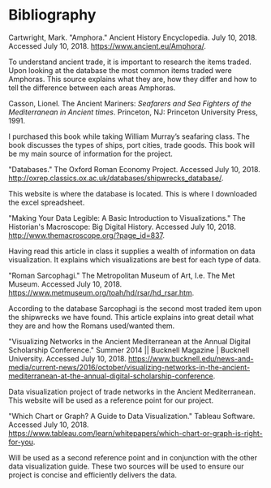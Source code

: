 # Bibliography

Cartwright, Mark. "Amphora." Ancient History Encyclopedia. July 10, 2018. Accessed July 10, 2018. https://www.ancient.eu/Amphora/.

To understand ancient trade, it is important to research the items traded. Upon looking at the database the most common items traded were Amphoras. This source explains what they are, how they differ and how to tell the difference between each areas Amphoras. 

Casson, Lionel. The Ancient Mariners: *Seafarers and Sea Fighters of the Mediterranean in Ancient times*. Princeton, NJ: Princeton University Press, 1991.

I purchased this book while taking William Murray’s seafaring class. The book discusses the types of ships, port cities, trade goods. This book will be my main source of information for the project. 

"Databases." The Oxford Roman Economy Project. Accessed July 10, 2018. http://oxrep.classics.ox.ac.uk/databases/shipwrecks_database/.

This website is where the database is located. This is where I downloaded the excel spreadsheet. 

"Making Your Data Legible: A Basic Introduction to Visualizations." The Historian's Macroscope: Big Digital History. Accessed July 10, 2018. http://www.themacroscope.org/?page_id=837.

Having read this article in class it supplies a wealth of information on data visualization. It explains which visualizations are best for each type of data. 

"Roman Sarcophagi." The Metropolitan Museum of Art, I.e. The Met Museum. Accessed July 10, 2018. https://www.metmuseum.org/toah/hd/rsar/hd_rsar.htm.

According to the database Sarcophagi is the second most traded item upon the shipwrecks we have found. This article explains into great detail what they are and how the Romans used/wanted them.

"Visualizing Networks in the Ancient Mediterranean at the Annual Digital Scholarship Conference." Summer 2014 || Bucknell Magazine | Bucknell University. Accessed July 10, 2018. https://www.bucknell.edu/news-and-media/current-news/2016/october/visualizing-networks-in-the-ancient-mediterranean-at-the-annual-digital-scholarship-conference.

Data visualization project of trade networks in the Ancient Mediterranean. This website will be used as a reference point for our project.

"Which Chart or Graph? A Guide to Data Visualization." Tableau Software. Accessed July 10, 2018. https://www.tableau.com/learn/whitepapers/which-chart-or-graph-is-right-for-you.

Will be used as a second reference point and in conjunction with the other data visualization guide. These two sources will be used to ensure our project is concise and efficiently delivers the data. 
